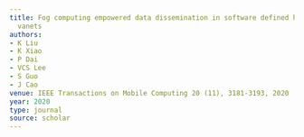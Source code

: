 ```yaml
---
title: Fog computing empowered data dissemination in software defined heterogeneous
  vanets
authors:
- K Liu
- K Xiao
- P Dai
- VCS Lee
- S Guo
- J Cao
venue: IEEE Transactions on Mobile Computing 20 (11), 3181-3193, 2020
year: 2020
type: journal
source: scholar
---
```

